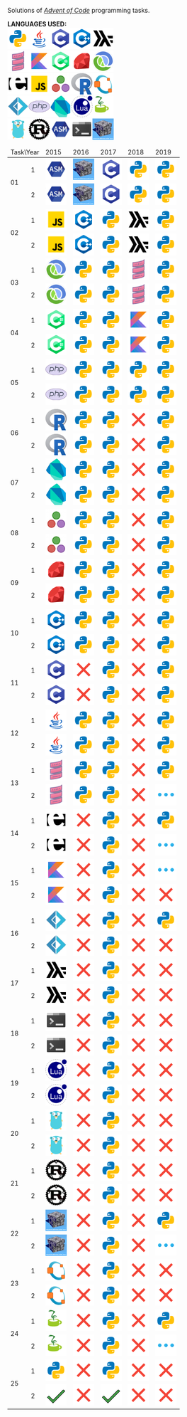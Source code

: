 Solutions  of <cite>[Advent of Code][1]</cite> programming tasks.

**LANGUAGES USED:**<br>
<img src="misc/images/py.png" width="48" height="48"><img src="misc/images/java.png" width="48" height="48"><img src="misc/images/c.png" width="48" height="48"><img src="misc/images/cpp.png" width="48" height="48"><img src="misc/images/hs.png" width="48" height="48"><br>
<img src="misc/images/scala.png" width="48" height="48"><img src="misc/images/kt.png" width="48" height="48"><img src="misc/images/cs.png" width="48" height="48"><img src="misc/images/rb.png" width="48" height="48"><img src="misc/images/clj.png" width="48" height="48"><br>
<img src="misc/images/erl.png" width="48" height="48"><img src="misc/images/js.png" width="48" height="48"><img src="misc/images/jl.png" width="48" height="48"><img src="misc/images/r.png" width="48" height="48"><img src="misc/images/m.png" width="48" height="48"><br>
<img src="misc/images/fs.png" width="48" height="48"><img src="misc/images/php.png" width="48" height="48"><img src="misc/images/dart.png" width="48" height="48"><img src="misc/images/lua.png" width="48" height="48"><img src="misc/images/jy.png" width="48" height="48"><br>
<img src="misc/images/go.png" width="48" height="48"><img src="misc/images/rs.png" width="48" height="48"><img src="misc/images/asm.png" width="48" height="48"><img src="misc/images/sh.png" width="48" height="48"><img src="misc/images/icn.png" width="48" height="48"><br><table>
<thead>
	<tr>
		<td colspan="2">Task\Year</td>
		<td>2015</td>
		<td>2016</td>
		<td>2017</td>
		<td>2018</td>
		<td>2019</td>
	</tr>
</thead>
<tbody>
	<tr>
		<td rowspan="2">01</td>
		<td>1</td>
		<td><img src="misc/images/asm.png" width="48" height="48"></td>
		<td><img src="misc/images/icn.png" width="48" height="48"></td>
		<td><img src="misc/images/c.png" width="48" height="48"></td>
		<td><img src="misc/images/py.png" width="48" height="48"></td>
		<td><img src="misc/images/py.png" width="48" height="48"></td>
	</tr>
	<tr>
		<td>2</td>
		<td><img src="misc/images/asm.png" width="48" height="48"></td>
		<td><img src="misc/images/icn.png" width="48" height="48"></td>
		<td><img src="misc/images/c.png" width="48" height="48"></td>
		<td><img src="misc/images/py.png" width="48" height="48"></td>
		<td><img src="misc/images/py.png" width="48" height="48"></td>
	</tr>
	<tr>
		<td rowspan="2">02</td>
		<td>1</td>
		<td><img src="misc/images/js.png" width="48" height="48"></td>
		<td><img src="misc/images/cpp.png" width="48" height="48"></td>
		<td><img src="misc/images/py.png" width="48" height="48"></td>
		<td><img src="misc/images/hs.png" width="48" height="48"></td>
		<td><img src="misc/images/py.png" width="48" height="48"></td>
	</tr>
	<tr>
		<td>2</td>
		<td><img src="misc/images/js.png" width="48" height="48"></td>
		<td><img src="misc/images/cpp.png" width="48" height="48"></td>
		<td><img src="misc/images/py.png" width="48" height="48"></td>
		<td><img src="misc/images/hs.png" width="48" height="48"></td>
		<td><img src="misc/images/py.png" width="48" height="48"></td>
	</tr>
	<tr>
		<td rowspan="2">03</td>
		<td>1</td>
		<td><img src="misc/images/clj.png" width="48" height="48"></td>
		<td><img src="misc/images/py.png" width="48" height="48"></td>
		<td><img src="misc/images/py.png" width="48" height="48"></td>
		<td><img src="misc/images/scala.png" width="48" height="48"></td>
		<td><img src="misc/images/py.png" width="48" height="48"></td>
	</tr>
	<tr>
		<td>2</td>
		<td><img src="misc/images/clj.png" width="48" height="48"></td>
		<td><img src="misc/images/py.png" width="48" height="48"></td>
		<td><img src="misc/images/py.png" width="48" height="48"></td>
		<td><img src="misc/images/scala.png" width="48" height="48"></td>
		<td><img src="misc/images/py.png" width="48" height="48"></td>
	</tr>
	<tr>
		<td rowspan="2">04</td>
		<td>1</td>
		<td><img src="misc/images/cs.png" width="48" height="48"></td>
		<td><img src="misc/images/py.png" width="48" height="48"></td>
		<td><img src="misc/images/py.png" width="48" height="48"></td>
		<td><img src="misc/images/kt.png" width="48" height="48"></td>
		<td><img src="misc/images/py.png" width="48" height="48"></td>
	</tr>
	<tr>
		<td>2</td>
		<td><img src="misc/images/cs.png" width="48" height="48"></td>
		<td><img src="misc/images/py.png" width="48" height="48"></td>
		<td><img src="misc/images/py.png" width="48" height="48"></td>
		<td><img src="misc/images/kt.png" width="48" height="48"></td>
		<td><img src="misc/images/py.png" width="48" height="48"></td>
	</tr>
	<tr>
		<td rowspan="2">05</td>
		<td>1</td>
		<td><img src="misc/images/php.png" width="48" height="48"></td>
		<td><img src="misc/images/py.png" width="48" height="48"></td>
		<td><img src="misc/images/py.png" width="48" height="48"></td>
		<td><img src="misc/images/py.png" width="48" height="48"></td>
		<td><img src="misc/images/py.png" width="48" height="48"></td>
	</tr>
	<tr>
		<td>2</td>
		<td><img src="misc/images/php.png" width="48" height="48"></td>
		<td><img src="misc/images/py.png" width="48" height="48"></td>
		<td><img src="misc/images/py.png" width="48" height="48"></td>
		<td><img src="misc/images/py.png" width="48" height="48"></td>
		<td><img src="misc/images/py.png" width="48" height="48"></td>
	</tr>
	<tr>
		<td rowspan="2">06</td>
		<td>1</td>
		<td><img src="misc/images/r.png" width="48" height="48"></td>
		<td><img src="misc/images/py.png" width="48" height="48"></td>
		<td><img src="misc/images/py.png" width="48" height="48"></td>
		<td><img src="misc/images/delete-sign.png" width="48" height="48"></td>
		<td><img src="misc/images/py.png" width="48" height="48"></td>
	</tr>
	<tr>
		<td>2</td>
		<td><img src="misc/images/r.png" width="48" height="48"></td>
		<td><img src="misc/images/py.png" width="48" height="48"></td>
		<td><img src="misc/images/py.png" width="48" height="48"></td>
		<td><img src="misc/images/delete-sign.png" width="48" height="48"></td>
		<td><img src="misc/images/py.png" width="48" height="48"></td>
	</tr>
	<tr>
		<td rowspan="2">07</td>
		<td>1</td>
		<td><img src="misc/images/dart.png" width="48" height="48"></td>
		<td><img src="misc/images/py.png" width="48" height="48"></td>
		<td><img src="misc/images/py.png" width="48" height="48"></td>
		<td><img src="misc/images/delete-sign.png" width="48" height="48"></td>
		<td><img src="misc/images/py.png" width="48" height="48"></td>
	</tr>
	<tr>
		<td>2</td>
		<td><img src="misc/images/dart.png" width="48" height="48"></td>
		<td><img src="misc/images/py.png" width="48" height="48"></td>
		<td><img src="misc/images/py.png" width="48" height="48"></td>
		<td><img src="misc/images/delete-sign.png" width="48" height="48"></td>
		<td><img src="misc/images/py.png" width="48" height="48"></td>
	</tr>
	<tr>
		<td rowspan="2">08</td>
		<td>1</td>
		<td><img src="misc/images/jl.png" width="48" height="48"></td>
		<td><img src="misc/images/py.png" width="48" height="48"></td>
		<td><img src="misc/images/py.png" width="48" height="48"></td>
		<td><img src="misc/images/delete-sign.png" width="48" height="48"></td>
		<td><img src="misc/images/py.png" width="48" height="48"></td>
	</tr>
	<tr>
		<td>2</td>
		<td><img src="misc/images/jl.png" width="48" height="48"></td>
		<td><img src="misc/images/py.png" width="48" height="48"></td>
		<td><img src="misc/images/py.png" width="48" height="48"></td>
		<td><img src="misc/images/delete-sign.png" width="48" height="48"></td>
		<td><img src="misc/images/py.png" width="48" height="48"></td>
	</tr>
	<tr>
		<td rowspan="2">09</td>
		<td>1</td>
		<td><img src="misc/images/rb.png" width="48" height="48"></td>
		<td><img src="misc/images/py.png" width="48" height="48"></td>
		<td><img src="misc/images/py.png" width="48" height="48"></td>
		<td><img src="misc/images/delete-sign.png" width="48" height="48"></td>
		<td><img src="misc/images/py.png" width="48" height="48"></td>
	</tr>
	<tr>
		<td>2</td>
		<td><img src="misc/images/rb.png" width="48" height="48"></td>
		<td><img src="misc/images/py.png" width="48" height="48"></td>
		<td><img src="misc/images/py.png" width="48" height="48"></td>
		<td><img src="misc/images/delete-sign.png" width="48" height="48"></td>
		<td><img src="misc/images/py.png" width="48" height="48"></td>
	</tr>
	<tr>
		<td rowspan="2">10</td>
		<td>1</td>
		<td><img src="misc/images/cpp.png" width="48" height="48"></td>
		<td><img src="misc/images/py.png" width="48" height="48"></td>
		<td><img src="misc/images/py.png" width="48" height="48"></td>
		<td><img src="misc/images/delete-sign.png" width="48" height="48"></td>
		<td><img src="misc/images/py.png" width="48" height="48"></td>
	</tr>
	<tr>
		<td>2</td>
		<td><img src="misc/images/cpp.png" width="48" height="48"></td>
		<td><img src="misc/images/py.png" width="48" height="48"></td>
		<td><img src="misc/images/py.png" width="48" height="48"></td>
		<td><img src="misc/images/delete-sign.png" width="48" height="48"></td>
		<td><img src="misc/images/py.png" width="48" height="48"></td>
	</tr>
	<tr>
		<td rowspan="2">11</td>
		<td>1</td>
		<td><img src="misc/images/c.png" width="48" height="48"></td>
		<td><img src="misc/images/delete-sign.png" width="48" height="48"></td>
		<td><img src="misc/images/py.png" width="48" height="48"></td>
		<td><img src="misc/images/delete-sign.png" width="48" height="48"></td>
		<td><img src="misc/images/py.png" width="48" height="48"></td>
	</tr>
	<tr>
		<td>2</td>
		<td><img src="misc/images/c.png" width="48" height="48"></td>
		<td><img src="misc/images/delete-sign.png" width="48" height="48"></td>
		<td><img src="misc/images/py.png" width="48" height="48"></td>
		<td><img src="misc/images/delete-sign.png" width="48" height="48"></td>
		<td><img src="misc/images/py.png" width="48" height="48"></td>
	</tr>
	<tr>
		<td rowspan="2">12</td>
		<td>1</td>
		<td><img src="misc/images/java.png" width="48" height="48"></td>
		<td><img src="misc/images/py.png" width="48" height="48"></td>
		<td><img src="misc/images/py.png" width="48" height="48"></td>
		<td><img src="misc/images/delete-sign.png" width="48" height="48"></td>
		<td><img src="misc/images/py.png" width="48" height="48"></td>
	</tr>
	<tr>
		<td>2</td>
		<td><img src="misc/images/java.png" width="48" height="48"></td>
		<td><img src="misc/images/py.png" width="48" height="48"></td>
		<td><img src="misc/images/py.png" width="48" height="48"></td>
		<td><img src="misc/images/delete-sign.png" width="48" height="48"></td>
		<td><img src="misc/images/py.png" width="48" height="48"></td>
	</tr>
	<tr>
		<td rowspan="2">13</td>
		<td>1</td>
		<td><img src="misc/images/scala.png" width="48" height="48"></td>
		<td><img src="misc/images/py.png" width="48" height="48"></td>
		<td><img src="misc/images/py.png" width="48" height="48"></td>
		<td><img src="misc/images/delete-sign.png" width="48" height="48"></td>
		<td><img src="misc/images/py.png" width="48" height="48"></td>
	</tr>
	<tr>
		<td>2</td>
		<td><img src="misc/images/scala.png" width="48" height="48"></td>
		<td><img src="misc/images/py.png" width="48" height="48"></td>
		<td><img src="misc/images/py.png" width="48" height="48"></td>
		<td><img src="misc/images/delete-sign.png" width="48" height="48"></td>
		<td><img src="misc/images/more.png" width="48" height="48"></td>
	</tr>
	<tr>
		<td rowspan="2">14</td>
		<td>1</td>
		<td><img src="misc/images/erl.png" width="48" height="48"></td>
		<td><img src="misc/images/delete-sign.png" width="48" height="48"></td>
		<td><img src="misc/images/py.png" width="48" height="48"></td>
		<td><img src="misc/images/delete-sign.png" width="48" height="48"></td>
		<td><img src="misc/images/py.png" width="48" height="48"></td>
	</tr>
	<tr>
		<td>2</td>
		<td><img src="misc/images/erl.png" width="48" height="48"></td>
		<td><img src="misc/images/delete-sign.png" width="48" height="48"></td>
		<td><img src="misc/images/py.png" width="48" height="48"></td>
		<td><img src="misc/images/delete-sign.png" width="48" height="48"></td>
		<td><img src="misc/images/more.png" width="48" height="48"></td>
	</tr>
	<tr>
		<td rowspan="2">15</td>
		<td>1</td>
		<td><img src="misc/images/kt.png" width="48" height="48"></td>
		<td><img src="misc/images/delete-sign.png" width="48" height="48"></td>
		<td><img src="misc/images/py.png" width="48" height="48"></td>
		<td><img src="misc/images/delete-sign.png" width="48" height="48"></td>
		<td><img src="misc/images/more.png" width="48" height="48"></td>
	</tr>
	<tr>
		<td>2</td>
		<td><img src="misc/images/kt.png" width="48" height="48"></td>
		<td><img src="misc/images/delete-sign.png" width="48" height="48"></td>
		<td><img src="misc/images/py.png" width="48" height="48"></td>
		<td><img src="misc/images/delete-sign.png" width="48" height="48"></td>
		<td><img src="misc/images/delete-sign.png" width="48" height="48"></td>
	</tr>
	<tr>
		<td rowspan="2">16</td>
		<td>1</td>
		<td><img src="misc/images/fs.png" width="48" height="48"></td>
		<td><img src="misc/images/delete-sign.png" width="48" height="48"></td>
		<td><img src="misc/images/py.png" width="48" height="48"></td>
		<td><img src="misc/images/delete-sign.png" width="48" height="48"></td>
		<td><img src="misc/images/py.png" width="48" height="48"></td>
	</tr>
	<tr>
		<td>2</td>
		<td><img src="misc/images/fs.png" width="48" height="48"></td>
		<td><img src="misc/images/delete-sign.png" width="48" height="48"></td>
		<td><img src="misc/images/py.png" width="48" height="48"></td>
		<td><img src="misc/images/delete-sign.png" width="48" height="48"></td>
		<td><img src="misc/images/delete-sign.png" width="48" height="48"></td>
	</tr>
	<tr>
		<td rowspan="2">17</td>
		<td>1</td>
		<td><img src="misc/images/hs.png" width="48" height="48"></td>
		<td><img src="misc/images/delete-sign.png" width="48" height="48"></td>
		<td><img src="misc/images/py.png" width="48" height="48"></td>
		<td><img src="misc/images/delete-sign.png" width="48" height="48"></td>
		<td><img src="misc/images/delete-sign.png" width="48" height="48"></td>
	</tr>
	<tr>
		<td>2</td>
		<td><img src="misc/images/hs.png" width="48" height="48"></td>
		<td><img src="misc/images/delete-sign.png" width="48" height="48"></td>
		<td><img src="misc/images/py.png" width="48" height="48"></td>
		<td><img src="misc/images/delete-sign.png" width="48" height="48"></td>
		<td><img src="misc/images/delete-sign.png" width="48" height="48"></td>
	</tr>
	<tr>
		<td rowspan="2">18</td>
		<td>1</td>
		<td><img src="misc/images/sh.png" width="48" height="48"></td>
		<td><img src="misc/images/delete-sign.png" width="48" height="48"></td>
		<td><img src="misc/images/py.png" width="48" height="48"></td>
		<td><img src="misc/images/delete-sign.png" width="48" height="48"></td>
		<td><img src="misc/images/delete-sign.png" width="48" height="48"></td>
	</tr>
	<tr>
		<td>2</td>
		<td><img src="misc/images/sh.png" width="48" height="48"></td>
		<td><img src="misc/images/delete-sign.png" width="48" height="48"></td>
		<td><img src="misc/images/py.png" width="48" height="48"></td>
		<td><img src="misc/images/delete-sign.png" width="48" height="48"></td>
		<td><img src="misc/images/delete-sign.png" width="48" height="48"></td>
	</tr>
	<tr>
		<td rowspan="2">19</td>
		<td>1</td>
		<td><img src="misc/images/lua.png" width="48" height="48"></td>
		<td><img src="misc/images/delete-sign.png" width="48" height="48"></td>
		<td><img src="misc/images/py.png" width="48" height="48"></td>
		<td><img src="misc/images/delete-sign.png" width="48" height="48"></td>
		<td><img src="misc/images/delete-sign.png" width="48" height="48"></td>
	</tr>
	<tr>
		<td>2</td>
		<td><img src="misc/images/lua.png" width="48" height="48"></td>
		<td><img src="misc/images/delete-sign.png" width="48" height="48"></td>
		<td><img src="misc/images/py.png" width="48" height="48"></td>
		<td><img src="misc/images/delete-sign.png" width="48" height="48"></td>
		<td><img src="misc/images/delete-sign.png" width="48" height="48"></td>
	</tr>
	<tr>
		<td rowspan="2">20</td>
		<td>1</td>
		<td><img src="misc/images/go.png" width="48" height="48"></td>
		<td><img src="misc/images/delete-sign.png" width="48" height="48"></td>
		<td><img src="misc/images/py.png" width="48" height="48"></td>
		<td><img src="misc/images/delete-sign.png" width="48" height="48"></td>
		<td><img src="misc/images/delete-sign.png" width="48" height="48"></td>
	</tr>
	<tr>
		<td>2</td>
		<td><img src="misc/images/go.png" width="48" height="48"></td>
		<td><img src="misc/images/delete-sign.png" width="48" height="48"></td>
		<td><img src="misc/images/py.png" width="48" height="48"></td>
		<td><img src="misc/images/delete-sign.png" width="48" height="48"></td>
		<td><img src="misc/images/delete-sign.png" width="48" height="48"></td>
	</tr>
	<tr>
		<td rowspan="2">21</td>
		<td>1</td>
		<td><img src="misc/images/rs.png" width="48" height="48"></td>
		<td><img src="misc/images/delete-sign.png" width="48" height="48"></td>
		<td><img src="misc/images/py.png" width="48" height="48"></td>
		<td><img src="misc/images/delete-sign.png" width="48" height="48"></td>
		<td><img src="misc/images/delete-sign.png" width="48" height="48"></td>
	</tr>
	<tr>
		<td>2</td>
		<td><img src="misc/images/rs.png" width="48" height="48"></td>
		<td><img src="misc/images/delete-sign.png" width="48" height="48"></td>
		<td><img src="misc/images/py.png" width="48" height="48"></td>
		<td><img src="misc/images/delete-sign.png" width="48" height="48"></td>
		<td><img src="misc/images/delete-sign.png" width="48" height="48"></td>
	</tr>
	<tr>
		<td rowspan="2">22</td>
		<td>1</td>
		<td><img src="misc/images/icn.png" width="48" height="48"></td>
		<td><img src="misc/images/delete-sign.png" width="48" height="48"></td>
		<td><img src="misc/images/py.png" width="48" height="48"></td>
		<td><img src="misc/images/delete-sign.png" width="48" height="48"></td>
		<td><img src="misc/images/py.png" width="48" height="48"></td>
	</tr>
	<tr>
		<td>2</td>
		<td><img src="misc/images/icn.png" width="48" height="48"></td>
		<td><img src="misc/images/delete-sign.png" width="48" height="48"></td>
		<td><img src="misc/images/py.png" width="48" height="48"></td>
		<td><img src="misc/images/delete-sign.png" width="48" height="48"></td>
		<td><img src="misc/images/more.png" width="48" height="48"></td>
	</tr>
	<tr>
		<td rowspan="2">23</td>
		<td>1</td>
		<td><img src="misc/images/m.png" width="48" height="48"></td>
		<td><img src="misc/images/delete-sign.png" width="48" height="48"></td>
		<td><img src="misc/images/py.png" width="48" height="48"></td>
		<td><img src="misc/images/delete-sign.png" width="48" height="48"></td>
		<td><img src="misc/images/delete-sign.png" width="48" height="48"></td>
	</tr>
	<tr>
		<td>2</td>
		<td><img src="misc/images/m.png" width="48" height="48"></td>
		<td><img src="misc/images/delete-sign.png" width="48" height="48"></td>
		<td><img src="misc/images/py.png" width="48" height="48"></td>
		<td><img src="misc/images/delete-sign.png" width="48" height="48"></td>
		<td><img src="misc/images/delete-sign.png" width="48" height="48"></td>
	</tr>
	<tr>
		<td rowspan="2">24</td>
		<td>1</td>
		<td><img src="misc/images/jy.png" width="48" height="48"></td>
		<td><img src="misc/images/delete-sign.png" width="48" height="48"></td>
		<td><img src="misc/images/py.png" width="48" height="48"></td>
		<td><img src="misc/images/delete-sign.png" width="48" height="48"></td>
		<td><img src="misc/images/py.png" width="48" height="48"></td>
	</tr>
	<tr>
		<td>2</td>
		<td><img src="misc/images/jy.png" width="48" height="48"></td>
		<td><img src="misc/images/delete-sign.png" width="48" height="48"></td>
		<td><img src="misc/images/py.png" width="48" height="48"></td>
		<td><img src="misc/images/delete-sign.png" width="48" height="48"></td>
		<td><img src="misc/images/more.png" width="48" height="48"></td>
	</tr>
	<tr>
		<td rowspan="2">25</td>
		<td>1</td>
		<td><img src="misc/images/py.png" width="48" height="48"></td>
		<td><img src="misc/images/delete-sign.png" width="48" height="48"></td>
		<td><img src="misc/images/py.png" width="48" height="48"></td>
		<td><img src="misc/images/delete-sign.png" width="48" height="48"></td>
		<td><img src="misc/images/delete-sign.png" width="48" height="48"></td>
	</tr>
	<tr>
		<td>2</td>
		<td><img src="misc/images/checkmark.png" width="48" height="48"></td>
		<td><img src="misc/images/delete-sign.png" width="48" height="48"></td>
		<td><img src="misc/images/checkmark.png" width="48" height="48"></td>
		<td><img src="misc/images/delete-sign.png" width="48" height="48"></td>
		<td><img src="misc/images/delete-sign.png" width="48" height="48"></td>
	</tr>
</tbody>
</table>

[1]: https://adventofcode.com/
